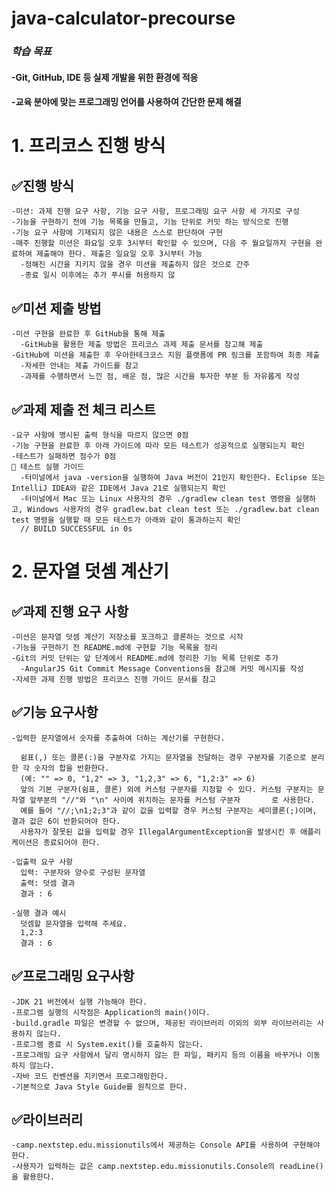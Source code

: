 # java-calculator-precourse

### *학습 목표*
  #### -Git, GitHub, IDE 등 실제 개발을 위한 환경에 적응
  #### -교육 분야에 맞는 프로그래밍 언어를 사용하여 간단한 문제 해결

# 1. 프리코스 진행 방식
  ## ✅진행 방식
    -미션: 과제 진행 요구 사항, 기능 요구 사항, 프로그래밍 요구 사항 세 가지로 구성
    -기능을 구현하기 전에 기능 목록을 만들고, 기능 단위로 커밋 하는 방식으로 진행
    -기능 요구 사항에 기재되지 않은 내용은 스스로 판단하여 구현
    -매주 진행할 미션은 화요일 오후 3시부터 확인할 수 있으며, 다음 주 월요일까지 구현을 완료하여 제출해야 한다. 제출은 일요일 오후 3시부터 가능
      -정해진 시간을 지키지 않을 경우 미션을 제출하지 않은 것으로 간주
      -종료 일시 이후에는 추가 푸시를 허용하지 않
  ## ✅미션 제출 방법
    -미션 구현을 완료한 후 GitHub을 통해 제출
      -GitHub을 활용한 제출 방법은 프리코스 과제 제출 문서를 참고해 제출
    -GitHub에 미션을 제출한 후 우아한테크코스 지원 플랫폼에 PR 링크를 포함하여 최종 제출
      -자세한 안내는 제출 가이드를 참고
      -과제를 수행하면서 느낀 점, 배운 점, 많은 시간을 투자한 부분 등 자유롭게 작성
  ## ✅과제 제출 전 체크 리스트
    -요구 사항에 명시된 출력 형식을 따르지 않으면 0점
    -기능 구현을 완료한 후 아래 가이드에 따라 모든 테스트가 성공적으로 실행되는지 확인
    -테스트가 실패하면 점수가 0점
    📁 테스트 실행 가이드
      -터미널에서 java -version을 실행하여 Java 버전이 21인지 확인한다. Eclipse 또는 IntelliJ IDEA와 같은 IDE에서 Java 21로 실행되는지 확인
      -터미널에서 Mac 또는 Linux 사용자의 경우 ./gradlew clean test 명령을 실행하고, Windows 사용자의 경우 gradlew.bat clean test 또는 ./gradlew.bat clean test 명령을 실행할 때 모든 테스트가 아래와 같이 통과하는지 확인
      // BUILD SUCCESSFUL in 0s
# 2. 문자열 덧셈 계산기
  ## ✅과제 진행 요구 사항
    -미션은 문자열 덧셈 계산기 저장소를 포크하고 클론하는 것으로 시작
    -기능을 구현하기 전 README.md에 구현할 기능 목록을 정리
    -Git의 커밋 단위는 앞 단계에서 README.md에 정리한 기능 목록 단위로 추가
      -AngularJS Git Commit Message Conventions을 참고해 커밋 메시지를 작성
    -자세한 과제 진행 방법은 프리코스 진행 가이드 문서를 참고
  ## ✅기능 요구사항
    -입력한 문자열에서 숫자를 추출하여 더하는 계산기를 구현한다.
    
      쉼표(,) 또는 콜론(:)을 구분자로 가지는 문자열을 전달하는 경우 구분자를 기준으로 분리한 각 숫자의 합을 반환한다.
      (예: "" => 0, "1,2" => 3, "1,2,3" => 6, "1,2:3" => 6)
      앞의 기본 구분자(쉼표, 콜론) 외에 커스텀 구분자를 지정할 수 있다. 커스텀 구분자는 문자열 앞부분의 "//"와 "\n" 사이에 위치하는 문자를 커스텀 구분자       로 사용한다.
      예를 들어 "//;\n1;2;3"과 같이 값을 입력할 경우 커스텀 구분자는 세미콜론(;)이며, 결과 값은 6이 반환되어야 한다.
      사용자가 잘못된 값을 입력할 경우 IllegalArgumentException을 발생시킨 후 애플리케이션은 종료되어야 한다.
      
    -입출력 요구 사항
      입력: 구분자와 양수로 구성된 문자열
      출력: 덧셈 결과
      결과 : 6
    
    -실행 결과 예시
      덧셈할 문자열을 입력해 주세요.
      1,2:3
      결과 : 6
  ## ✅프로그래밍 요구사항
    -JDK 21 버전에서 실행 가능해야 한다.
    -프로그램 실행의 시작점은 Application의 main()이다.
    -build.gradle 파일은 변경할 수 없으며, 제공된 라이브러리 이외의 외부 라이브러리는 사용하지 않는다.
    -프로그램 종료 시 System.exit()를 호출하지 않는다.
    -프로그래밍 요구 사항에서 달리 명시하지 않는 한 파일, 패키지 등의 이름을 바꾸거나 이동하지 않는다.
    -자바 코드 컨벤션을 지키면서 프로그래밍한다.
    -기본적으로 Java Style Guide를 원칙으로 한다.
  ## ✅라이브러리
    -camp.nextstep.edu.missionutils에서 제공하는 Console API를 사용하여 구현해야 한다.
    -사용자가 입력하는 값은 camp.nextstep.edu.missionutils.Console의 readLine()을 활용한다.



